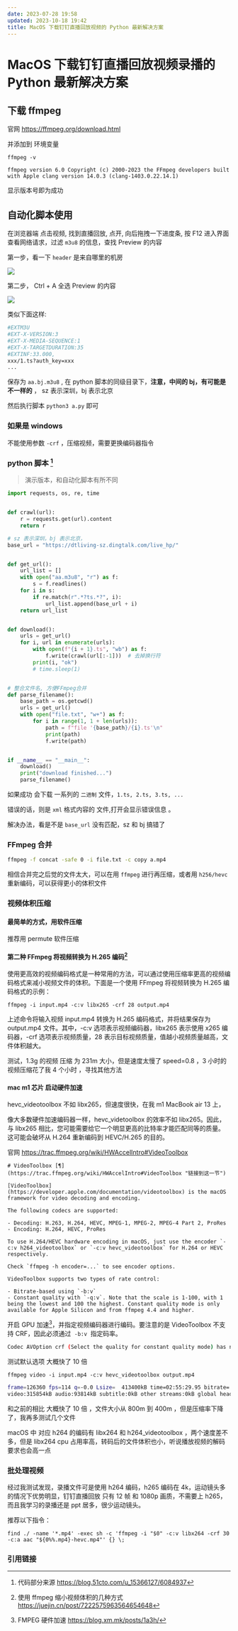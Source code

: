 ```yaml
---
date: 2023-07-28 19:58
updated: 2023-10-18 19:42
title: MacOS 下载钉钉直播回放视频的 Python 最新解决方案
---
```


# MacOS 下载钉钉直播回放视频录播的 Python 最新解决方案

## 下载 ffmpeg

官网 https://ffmpeg.org/download.html

并添加到 环境变量 

```shell
ffmpeg -v

ffmpeg version 6.0 Copyright (c) 2000-2023 the FFmpeg developers built with Apple clang version 14.0.3 (clang-1403.0.22.14.1)
```

显示版本号即为成功

## 自动化脚本使用

在浏览器端 点击视频, 找到直播回放, 点开, 向后拖拽一下进度条, 按 F12 进入界面查看网络请求，过滤 `m3u8` 的信息，查找 Preview 的内容

第一步，看一下 `header` 是来自哪里的机房


![](./_images/dingtalkdownload-01.png)

第二步， Ctrl + A 全选 Preview 的内容 

![](./_images/dingtalkdownload-02.png)

类似下面这样:

```sh
#EXTM3U
#EXT-X-VERSION:3
#EXT-X-MEDIA-SEQUENCE:1
#EXT-X-TARGETDURATION:35
#EXTINF:33.000,
xxx/1.ts?auth_key=xxx
...
```


保存为 ​​`aa.bj.m3u8` ​​, 在 python 脚本的同级目录下，**注意，中间的 bj，有可能是不一样的** ， sz 表示深圳，bj 表示北京 

然后执行脚本 `python3 a.py` 即可

### 如果是 windows

不能使用参数 `-crf` ，压缩视频，需要更换编码器指令

### python 脚本 [^1]

> 演示版本，和自动化脚本有所不同

```python
import requests, os, re, time


def crawl(url):
    r = requests.get(url).content
    return r

# sz 表示深圳，bj 表示北京，
base_url = "https://dtliving-sz.dingtalk.com/live_hp/"


def get_url():
    url_list = []
    with open("aa.m3u8", "r") as f:
        s = f.readlines()
    for i in s:
        if re.match(r".*?ts.*?", i):
            url_list.append(base_url + i)
    return url_list


def download():
    urls = get_url()
    for i, url in enumerate(urls):
        with open(f"{i + 1}.ts", "wb") as f:
            f.write(crawl(url[:-1]))  # 去掉换行符
        print(i, "ok")
        # time.sleep(1)


# 整合文件名, 方便FFmpeg合并
def parse_filename():
    base_path = os.getcwd()
    urls = get_url()
    with open("file.txt", "w+") as f:
        for i in range(1, 1 + len(urls)):
            path = f"file '{base_path}/{i}.ts'\n"
            print(path)
            f.write(path)


if __name__ == "__main__":
    download()
    print("download finished...")
    parse_filename()
```

如果成功 会下载 一系列的 `二进制` 文件，`1.ts, 2.ts, 3.ts, ...`

错误的话，则是 `xml` 格式内容的 文件,打开会显示错误信息 。

解决办法，看是不是 `base_url` 没有匹配，sz 和 bj 搞错了

### FFmpeg 合并

```sh
ffmpeg -f concat -safe 0 -i file.txt -c copy a.mp4
```

相信合并完之后觉的文件太大，可以在用 `ffmpeg` 进行再压缩，或者用 `h256/hevc` 重新编码，可以获得更小的体积文件

### 视频体积压缩

#### 最简单的方式，用软件压缩

推荐用 permute 软件压缩

#### 第二种 FFmpeg 将视频转换为 H.265 编码[^2]

使用更高效的视频编码格式是一种常用的方法，可以通过使用压缩率更高的视频编码格式来减小视频文件的体积。下面是一个使用 FFmpeg 将视频转换为 H.265 编码格式的示例：

`ffmpeg -i input.mp4 -c:v libx265 -crf 28 output.mp4`

上述命令将输入视频 input.mp4 转换为 H.265 编码格式，并将结果保存为 output.mp4 文件。其中，-c:v 选项表示视频编码器，libx265 表示使用 x265 编码器，-crf 选项表示视频质量，28 表示目标视频质量，值越小视频质量越高，文件体积越大。

测试，1.3g 的视频 压缩 为 231m 大小，但是速度太慢了 speed=0.8 ，3 小时的视频压缩花了我 4 个小时 ，寻找其他方法

#### mac m1 芯片 启动硬件加速

hevc_videotoolbox 不如 libx265，但速度很快，在我 m1 MacBook air 13 上，

像大多数硬件加速编码器一样，hevc_videtoolbox 的效率不如 libx265。因此，与 libx265 相比，您可能需要给它一个明显更高的比特率才能匹配同等的质量。这可能会破坏从 H.264 重新编码到 HEVC/H.265 的目的。

官网 https://trac.ffmpeg.org/wiki/HWAccelIntro#VideoToolbox

```
# VideoToolbox [¶](https://trac.ffmpeg.org/wiki/HWAccelIntro#VideoToolbox "链接到这一节")

[​VideoToolbox](https://developer.apple.com/documentation/videotoolbox) is the macOS framework for video decoding and encoding.

The following codecs are supported:

- Decoding: H.263, H.264, HEVC, MPEG-1, MPEG-2, MPEG-4 Part 2, ProRes
- Encoding: H.264, HEVC, ProRes

To use H.264/HEVC hardware encoding in macOS, just use the encoder `-c:v h264_videotoolbox` or `-c:v hevc_videotoolbox` for H.264 or HEVC respectively.

Check `ffmpeg -h encoder=...` to see encoder options.

VideoToolbox supports two types of rate control:

- Bitrate-based using `-b:v`
- Constant quality with `-q:v`. Note that the scale is 1-100, with 1 being the lowest and 100 the highest. Constant quality mode is only available for Apple Silicon and from ffmpeg 4.4 and higher.
```

开启 GPU 加速[^3]，并指定视频编码器进行编码。要注意的是 VideoToolbox 不支持 CRF，因此必须通过  `-b:v`  指定码率。

```sh
Codec AVOption crf (Select the quality for constant quality mode) has not been used for any stream. The most likely reason is either wrong type (e.g. a video option with no video streams) or that it is a private option of some encoder which was not actually used for any stream.
```

测试默认选项 大概快了 10 倍

`ffmpeg video -i input.mp4 -c:v hevc_videotoolbox output.mp4`

```sh
frame=126360 fps=114 q=-0.0 Lsize=  413400kB time=02:55:29.95 bitrate= 321.6kbits/s dup=663 drop=0 speed=9.51x
video:315854kB audio:93814kB subtitle:0kB other streams:0kB global headers:0kB muxing overhead: 0.910847%
```

和之前的相比 大概快了 10 倍 ，文件大小从 800m 到 400m ，但是压缩率下降了，我再多测试几个文件

macOS 中 对应 h264 的编码有 libx264 和 h264_videotoolbox ，两个速度差不多，但是 libx264 cpu 占用率高，转码后的文件体积也小，听说播放视频的解码要求也会高一点

### 批处理视频

经过我测试发现，录播文件可是使用 h264 编码，h265 编码在 4k，运动镜头多的情况下优势明显，钉钉直播回放 只有 12 帧 和 1080p 画质，不需要上 h265，而且我学习的录播还是 ppt 居多，很少运动镜头。

推荐以下指令：

`find ./ -name '*.mp4' -exec sh -c 'ffmpeg -i "$0" -c:v libx264 -crf 30 -c:a aac "${0%%.mp4}-hevc.mp4"' {} \;`

### 引用链接

[^1]: 代码部分来源 https://blog.51cto.com/u_15366127/6084937
[^2]: 使用 ffmpeg 缩小视频体积的几种方式 https://juejin.cn/post/7222575963564654648
[^3]: FMPEG 硬件加速 https://blog.xm.mk/posts/1a3h/
